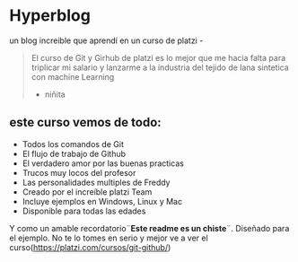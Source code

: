 # Hyperblog 
un blog increible que aprendí en un curso de platzi -
>El curso de Git y Girhub de platzi es lo mejor que me hacia falta para triplicar mi salario y lanzarme a la industria del tejido de lana sintetica con machine Learning
> - niñita

## este curso vemos de todo:
*  Todos los comandos de Git
* El flujo de trabajo de Github
* El verdadero amor por las buenas practicas
* Trucos muy locos del profesor
* Las personalidades multiples de Freddy
* Creado por el increíble platzi Team
* Incluye ejemplos en Windows, Linux y Mac
* Disponible para todas las edades

Y como un amable recordatorio¨**Este readme es un chiste**¨. Diseñado para el ejemplo. No te lo tomes en serio y mejor ve a ver el curso(https://platzi.com/cursos/git-github/)